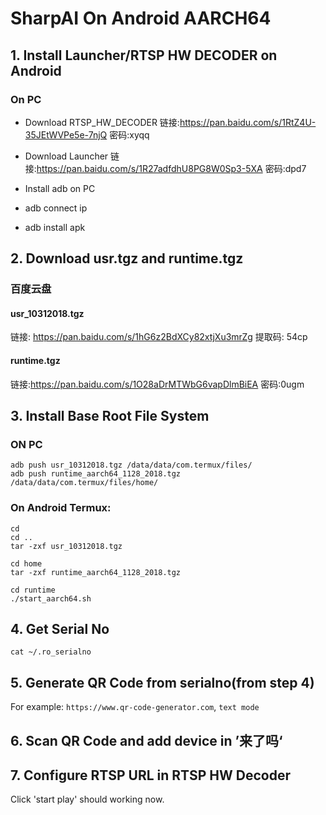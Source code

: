 # SharpAI On Android AARCH64

## 1. Install Launcher/RTSP HW DECODER on Android

### On PC
- Download RTSP_HW_DECODER 
链接:https://pan.baidu.com/s/1RtZ4U-35JEtWVPe5e-7njQ  密码:xyqq
- Download Launcher
链接:https://pan.baidu.com/s/1R27adfdhU8PG8W0Sp3-5XA  密码:dpd7
- Install adb on PC

- adb connect ip

- adb install apk

## 2. Download usr.tgz and runtime.tgz

### 百度云盘
#### usr_10312018.tgz
链接: https://pan.baidu.com/s/1hG6z2BdXCy82xtjXu3mrZg 提取码: 54cp

#### runtime.tgz
链接:https://pan.baidu.com/s/1O28aDrMTWbG6vapDlmBiEA  密码:0ugm

## 3. Install Base Root File System

### ON PC
```
adb push usr_10312018.tgz /data/data/com.termux/files/
adb push runtime_aarch64_1128_2018.tgz /data/data/com.termux/files/home/
```
### On Android Termux:
```
cd 
cd ..
tar -zxf usr_10312018.tgz

cd home
tar -zxf runtime_aarch64_1128_2018.tgz

cd runtime
./start_aarch64.sh
```

## 4. Get Serial No

```
cat ~/.ro_serialno
```

## 5. Generate QR Code from serialno(from step 4)

For example: `https://www.qr-code-generator.com`, `text mode`

## 6. Scan QR Code and add device in ’来了吗‘

## 7. Configure RTSP URL in RTSP HW Decoder

Click 'start play' should working now.
